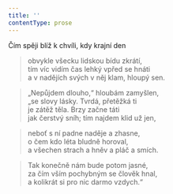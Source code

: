 ```yaml
---
title: ''
contentType: prose
---
```


Čím spěji blíž k chvíli, kdy krajní den

> obvykle všecku lidskou bídu zkrátí,  
> tím víc vidím čas lehký vpřed se hnáti  
> a v nadějích svých v něj klam, hloupý sen.

> „Nepůjdem dlouho,“ hloubám zamyšlen,  
> „se slovy lásky. Tvrdá, přetěžká ti  
> je zátěž těla. Brzy začne táti  
> jak čerstvý sníh; tím najdem klid už jen,

> neboť s ní padne naděje a zhasne,  
> o čem kdo léta bludně horoval,  
> a všechen strach a hněv a pláč a smích.

> Tak konečně nám bude potom jasné,  
> za čím vším pochybným se člověk hnal,  
> a kolikrát si pro nic darmo vzdych.“
